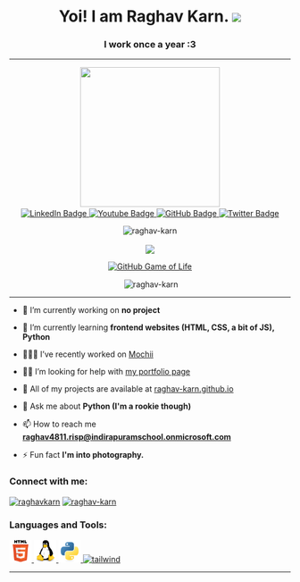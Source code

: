 <div align="center">
  <h1 align="center">
  Yoi! I am Raghav Karn.
  <img src="https://media.giphy.com/media/hvRJCLFzcasrR4ia7z/giphy.gif" width="30px"/>
  </h1>
  <h3 align="center">I work once a year :3</h3>
</div>

---

<div id="header" align="center">
  <img src="https://media.giphy.com/media/v1.Y2lkPTc5MGI3NjExOWJqMDlrcHBtYTBnZDRrMDJieHJvZTVibXc2Nm5vZnFlejFjdzZxaSZlcD12MV9pbnRlcm5hbF9naWZfYnlfaWQmY3Q9Zw/uB86ZyWQsnFSGYe2sA/giphy.gif" width="250px" height=250"/>
  <br>
    <a href="your-linkedin-URL">
    <img src="https://img.shields.io/badge/LinkedIn-white?style=for-the-badge&logo=linkedin&logoColor=blue" alt="LinkedIn Badge"/>
  </a>
  <a href="your-youtube-URL">
    <img src="https://img.shields.io/badge/YouTube-silver?style=for-the-badge&logo=youtube&logoColor=red" alt="Youtube Badge"/>
  </a>
    <a href="https://github.com/raghav-karn">
    <img src="https://img.shields.io/badge/GitHub-grey?style=for-the-badge&logo=GitHub&logoColor=white" alt="GitHub Badge"/>
  </a>
  <a href="your-twitter-URL">
    <img src="https://img.shields.io/badge/X-black?style=for-the-badge&logo=x&logoColor=white" alt="Twitter Badge"/>
  </a>
  <p align="center"> <img src="https://komarev.com/ghpvc/?username=raghav-karn&label=Profile%20views&color=7c8add&style=round" alt="raghav-karn" /> </p>
  
  <p align="center"> 
    <img align="center" src="https://profile-counter.glitch.me/raghav-karn/count.svg" />
  <br>
  </p>
  
  [![GitHub Game of Life](https://github4life.herokuapp.com/raghav-karn.gif?z=6)](https://github4life.herokuapp.com/raghav-karn)

  <p>&nbsp;<img align="center" src="https://github-readme-stats.vercel.app/api?username=raghav-karn&show_icons=true&locale=en" alt="raghav-karn" /></p>
  
   </div> 
</div>

---

- 🔭 I’m currently working on **no project**

- 🌱 I’m currently learning **frontend websites (HTML, CSS, a bit of JS), Python**

- 👨🏽‍💻 I’ve recently worked on [Mochii](https://github.com/raghav-karn/mochii)

- 🤝🏼 I’m looking for help with [my portfolio page](https://github.com/raghav-karn/raghav-karn.github.io)

- 📃 All of my projects are available at [raghav-karn.github.io](raghav-karn.github.io)

- 💬 Ask me about **Python (I'm a rookie though)**

- 📫 How to reach me **raghav4811.risp@indirapuramschool.onmicrosoft.com**

- ⚡ Fun fact **I'm into photography.**

<h3 align="left">Connect with me:</h3>
<p align="left">
<a href="https://twitter.com/raghavkarn" target="blank"><img align="center" src="https://raw.githubusercontent.com/rahuldkjain/github-profile-readme-generator/master/src/images/icons/Social/twitter.svg" alt="raghavkarn" height="30" width="40" /></a>
<a href="https://codesandbox.com/raghav-karn" target="blank"><img align="center" src="https://raw.githubusercontent.com/rahuldkjain/github-profile-readme-generator/master/src/images/icons/Social/codesandbox.svg" alt="raghav-karn" height="30" width="40" /></a>
</p>

<h3 align="left">Languages and Tools:</h3>
<p align="left"> <a href="https://www.w3.org/html/" target="_blank" rel="noreferrer"> <img src="https://raw.githubusercontent.com/devicons/devicon/master/icons/html5/html5-original-wordmark.svg" alt="html5" width="40" height="40"/> </a> <a href="https://www.linux.org/" target="_blank" rel="noreferrer"> <img src="https://raw.githubusercontent.com/devicons/devicon/master/icons/linux/linux-original.svg" alt="linux" width="40" height="40"/> </a> <a href="https://www.python.org" target="_blank" rel="noreferrer"> <img src="https://raw.githubusercontent.com/devicons/devicon/master/icons/python/python-original.svg" alt="python" width="40" height="40"/> </a> <a href="https://tailwindcss.com/" target="_blank" rel="noreferrer"> <img src="https://www.vectorlogo.zone/logos/tailwindcss/tailwindcss-icon.svg" alt="tailwind" width="40" height="40"/> </a> </p>



---
<!--
**raghav-karn/raghav-karn** is a ✨ _special_ ✨ repository because its `README.md` (this file) appears on your GitHub profile.

Here are some ideas to get you started:

- 🔭 I’m currently working on ...
- 🌱 I’m currently learning ...
- 👯 I’m looking to collaborate on ...
- 🤔 I’m looking for help with ...
- 💬 Ask me about ...
- 📫 How to reach me: ...
- 😄 Pronouns: ...
- ⚡ Fun fact: ...
-->
